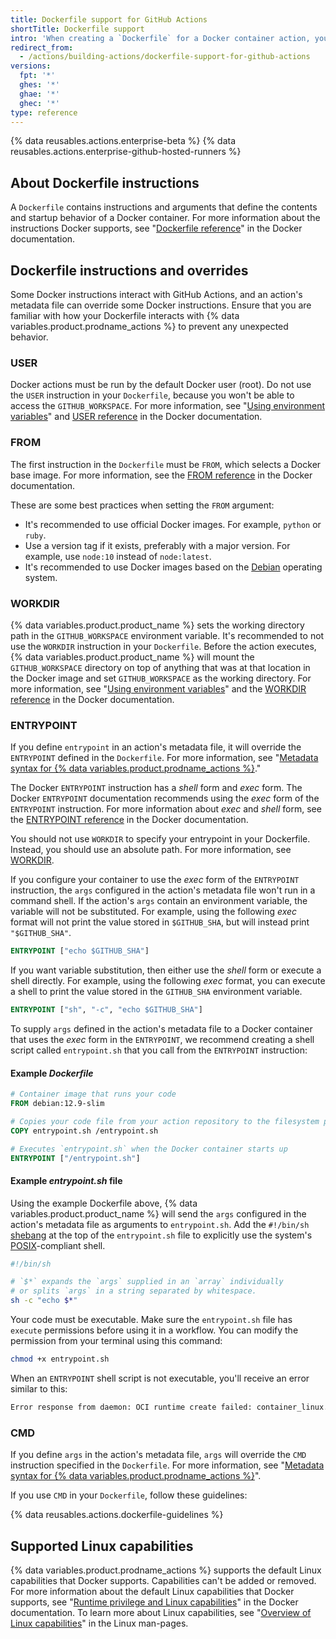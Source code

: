 ```yaml
---
title: Dockerfile support for GitHub Actions
shortTitle: Dockerfile support
intro: 'When creating a `Dockerfile` for a Docker container action, you should be aware of how some Docker instructions interact with GitHub Actions and an action''s metadata file.'
redirect_from:
  - /actions/building-actions/dockerfile-support-for-github-actions
versions:
  fpt: '*'
  ghes: '*'
  ghae: '*'
  ghec: '*'
type: reference
---
```


{% data reusables.actions.enterprise-beta %}
{% data reusables.actions.enterprise-github-hosted-runners %}

## About Dockerfile instructions

A `Dockerfile` contains instructions and arguments that define the contents and startup behavior of a Docker container. For more information about the instructions Docker supports, see "[Dockerfile reference](https://docs.docker.com/engine/reference/builder/)" in the Docker documentation.

## Dockerfile instructions and overrides

Some Docker instructions interact with GitHub Actions, and an action's metadata file can override some Docker instructions. Ensure that you are familiar with how your Dockerfile interacts with {% data variables.product.prodname_actions %} to prevent any unexpected behavior.

### USER

Docker actions must be run by the default Docker user (root). Do not use the `USER` instruction in your `Dockerfile`, because you won't be able to access the `GITHUB_WORKSPACE`. For more information, see "[Using environment variables](/actions/configuring-and-managing-workflows/using-environment-variables)" and [USER reference](https://docs.docker.com/engine/reference/builder/#user) in the Docker documentation.

### FROM

The first instruction in the `Dockerfile` must be `FROM`, which selects a Docker base image. For more information, see the [FROM reference](https://docs.docker.com/engine/reference/builder/#from) in the Docker documentation.

These are some best practices when setting the `FROM` argument:

- It's recommended to use official Docker images. For example, `python` or `ruby`.
- Use a version tag if it exists, preferably with a major version. For example, use `node:10` instead of `node:latest`.
- It's recommended to use Docker images based on the [Debian](https://www.debian.org/) operating system.

### WORKDIR

{% data variables.product.product_name %} sets the working directory path in the `GITHUB_WORKSPACE` environment variable. It's recommended to not use the `WORKDIR` instruction in your `Dockerfile`. Before the action executes, {% data variables.product.product_name %} will mount the `GITHUB_WORKSPACE` directory on top of anything that was at that location in the Docker image and set `GITHUB_WORKSPACE` as the working directory. For more information, see "[Using environment variables](/actions/configuring-and-managing-workflows/using-environment-variables)" and the [WORKDIR reference](https://docs.docker.com/engine/reference/builder/#workdir) in the Docker documentation.

### ENTRYPOINT

If you define `entrypoint` in an action's metadata file, it will override the `ENTRYPOINT` defined in the `Dockerfile`. For more information, see "[Metadata syntax for {% data variables.product.prodname_actions %}](/actions/creating-actions/metadata-syntax-for-github-actions/#runsentrypoint)."

The Docker `ENTRYPOINT` instruction has a _shell_ form and _exec_ form. The Docker `ENTRYPOINT` documentation recommends using the _exec_ form of the `ENTRYPOINT` instruction. For more information about _exec_ and _shell_ form, see the [ENTRYPOINT reference](https://docs.docker.com/engine/reference/builder/#entrypoint) in the Docker documentation.

You should not use `WORKDIR` to specify your entrypoint in your Dockerfile. Instead, you should use an absolute path. For more information, see [WORKDIR](#workdir).

If you configure your container to use the _exec_ form of the `ENTRYPOINT` instruction, the `args` configured in the action's metadata file won't run in a command shell. If the action's `args` contain an environment variable, the variable will not be substituted. For example, using the following _exec_ format will not print the value stored in `$GITHUB_SHA`, but will instead print `"$GITHUB_SHA"`.

```dockerfile
ENTRYPOINT ["echo $GITHUB_SHA"]
```

 If you want variable substitution, then either use the _shell_ form or execute a shell directly. For example, using the following _exec_ format, you can execute a shell to print the value stored in the `GITHUB_SHA` environment variable.

```dockerfile
ENTRYPOINT ["sh", "-c", "echo $GITHUB_SHA"]
```

 To supply `args` defined in the action's metadata file to a Docker container that uses the _exec_ form in the `ENTRYPOINT`, we recommend creating a shell script called `entrypoint.sh` that you call from the `ENTRYPOINT` instruction:

#### Example *Dockerfile*

```dockerfile
# Container image that runs your code
FROM debian:12.9-slim

# Copies your code file from your action repository to the filesystem path `/` of the container
COPY entrypoint.sh /entrypoint.sh

# Executes `entrypoint.sh` when the Docker container starts up
ENTRYPOINT ["/entrypoint.sh"]
```

#### Example *entrypoint.sh* file

Using the example Dockerfile above, {% data variables.product.product_name %} will send the `args` configured in the action's metadata file as arguments to `entrypoint.sh`. Add the `#!/bin/sh` [shebang](https://en.wikipedia.org/wiki/Shebang_(Unix)) at the top of the `entrypoint.sh` file to explicitly use the system's [POSIX](https://en.wikipedia.org/wiki/POSIX)-compliant shell.

``` sh
#!/bin/sh

# `$*` expands the `args` supplied in an `array` individually
# or splits `args` in a string separated by whitespace.
sh -c "echo $*"
```

Your code must be executable. Make sure the `entrypoint.sh` file has `execute` permissions before using it in a workflow. You can modify the permission from your terminal using this command:
  ``` sh
  chmod +x entrypoint.sh
  ```

When an `ENTRYPOINT` shell script is not executable, you'll receive an error similar to this:

``` sh
Error response from daemon: OCI runtime create failed: container_linux.go:348: starting container process caused "exec: \"/entrypoint.sh\": permission denied": unknown
```

### CMD

If you define `args` in the action's metadata file, `args` will override the `CMD` instruction specified in the `Dockerfile`. For more information, see "[Metadata syntax for {% data variables.product.prodname_actions %}](/actions/creating-actions/metadata-syntax-for-github-actions#runsargs)".

If you use `CMD` in your `Dockerfile`, follow these guidelines:

{% data reusables.actions.dockerfile-guidelines %}

## Supported Linux capabilities

{% data variables.product.prodname_actions %} supports the default Linux capabilities that Docker supports. Capabilities can't be added or removed. For more information about the default Linux capabilities that Docker supports, see "[Runtime privilege and Linux capabilities](https://docs.docker.com/engine/reference/run/#runtime-privilege-and-linux-capabilities)" in the Docker documentation. To learn more about Linux capabilities, see "[Overview of Linux capabilities](http://man7.org/linux/man-pages/man7/capabilities.7.html)" in the Linux man-pages.
